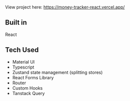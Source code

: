 View project here: https://money-tracker-react.vercel.app/

## Built in
React



## Tech Used
- Material UI
- Typescript
- Zustand state management (splitting stores)
- React Forms Library
- Router
- Custom Hooks
- Tanstack Query
